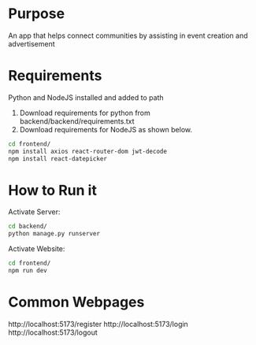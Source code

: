 # Purpose 
An app that helps connect communities by assisting in event creation and advertisement

# Requirements
Python and NodeJS installed and added to path

1. Download requirements for python from backend/backend/requirements.txt
2. Download requirements for NodeJS as shown below. 

```bash
cd frontend/
npm install axios react-router-dom jwt-decode
npm install react-datepicker
```

# How to Run it
Activate Server:
```bash
cd backend/
python manage.py runserver
```

Activate Website:
```bash
cd frontend/
npm run dev
```

# Common Webpages
http://localhost:5173/register
http://localhost:5173/login
http://localhost:5173/logout
